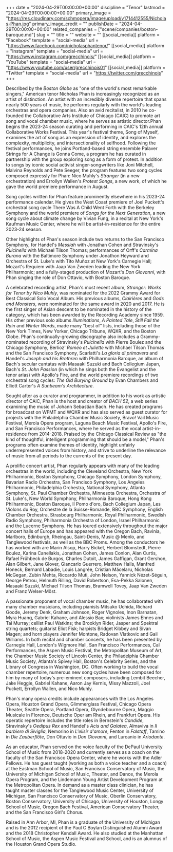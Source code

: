 +++
date = "2024-04-29T00:00:00+00:00"
discipline = "Tenor"
lastmod = "2024-04-29T00:00:00+00:00"
primary_image = "https://res.cloudinary.com/schmopera/image/upload/v1714412555/Nicholas-Phan.jpg"
primary_image_credit = ""
publishDate = "2024-04-29T00:00:00+00:00"
related_companies = ["scene/companies/boston-baroque.md"]
slug = ""
title = ""
website = ""
[[social_media]]
platform = "Facebook"
template = "social-media"
url = "https://www.facebook.com/nicholasphantenor/"
[[social_media]]
platform = "Instagram"
template = "social-media"
url = "https://www.instagram.com/grecchinois/"
[[social_media]]
platform = "YouTube"
template = "social-media"
url = "https://www.youtube.com/user/grecchinois01"
[[social_media]]
platform = "Twitter"
template = "social-media"
url = "https://twitter.com/grecchinois"
+++

Described by the _Boston Globe_ as "one of the world's most remarkable singers," American tenor Nicholas Phan is increasingly recognized as an artist of distinction. An artist with an incredibly diverse repertoire that spans nearly 500 years of music, he performs regularly with the world's leading orchestras and opera companies. Also an avid recitalist, in 2010 he co-founded the Collaborative Arts Institute of Chicago (CAIC) to promote art song and vocal chamber music, where he serves as artistic director.Phan begins the 2023-24 season curating and performing in CAIC's 12th annual Collaborative Works Festival. This year's festival theme, Song of Myself, examines the art of song as an expression of identity, and explores the complexity, multiplicity, and intersectionality of selfhood. Following the festival performances, he joins Portland-based string ensemble Palaver Strings for A Change is Gonna Come, a program he has curated in partnership with the group exploring song as a form of protest. In addition to songs by iconic social activist singer-songwriters like Joni Mitchell, Malvina Reynolds and Pete Seeger, the program features two song cycles composed expressly for Phan: Nico Muhly's _Stranger_ (in a new orchestration) and Errollyn Wallen's _Protest Songs_, a new work, of which he gave the world premiere performance in August.

Song cycles written for Phan feature prominently elsewhere in his 2023-24 performance calendar. He gives the West Coast premiere of Joel Puckett's orchestral song cycle There Was A Child Went Forth with the Berkeley Symphony and the world premiere of _Songs for the Next Generation_, a new song cycle about climate change by Vivian Fung, in a recital at New York's Kaufman Music Center, where he will be artist-in-residence for the entire 2023-24 season.

Other highlights of Phan's season include two returns to the San Francisco Symphony, for Handel's _Messiah_ with Jonathan Cohen and Stravinsky's _Pulcinella_ with Michael Tilson Thomas; performances of Orff's _Carmina Burana_ with the Baltimore Symphony under Jonathon Heyward and Orchestra of St. Luke's with Tito Muñoz at New York's Carnegie Hall; Mozart's Requiem with Jaap Van Zweden leading the New York Philharmonic; and a fully-staged production of Mozart's _Don Giovanni_, with Phan singing the role of Don Ottavio, with Boston Baroque.

A celebrated recording artist, Phan's most recent album, _Stranger: Works for Tenor by Nico Muhly_, was nominated for the 2022 Grammy Award for Best Classical Solo Vocal Album. His previous albums, _Clairières_ and _Gods and Monsters_, were nominated for the same award in 2020 and 2017. He is the first singer of Asian descent to be nominated in the history of the category, which has been awarded by the Recording Academy since 1959. His other previous solo albums _Illuminations_, _A Painted Tale_, _Still Fall the Rain_ and _Winter Words_, made many "best of" lists, including those of the New York Times, New Yorker, Chicago Tribune, WQXR, and the Boston Globe. Phan's continually-growing discography also includes a Grammy-nominated recording of Stravinsky's _Pulcinella_ with Pierre Boulez and the Chicago Symphony, Berlioz' _Roméo et Juliette_ with Michael Tilson Thomas and the San Francisco Symphony, Scarlatti's _La gloria di primavera_ and Handel's _Joseph and his Brethren_ with Philharmonia Baroque, an album of Bach's secular cantatas with Masaaki Suzuki and Bach Collegium Japan, Bach's _St. John Passion_ (in which he sings both the Evangelist and the tenor arias) with Apollo's Fire, and the world premiere recordings of two orchestral song cycles: _The Old Burying Ground_ by Evan Chambers and Elliott Carter's _A Sunbeam's Architecture_.

Sought after as a curator and programmer, in addition to his work as artistic director of CAIC, Phan is the host and creator of _BACH 52_, a web series examining the music of Johann Sebastian Bach. He has created programs for broadcast on WFMT and WQXR and has also served as guest curator for projects with the Philadelphia Chamber Music Society, Bravo! Vail Music Festival, Merola Opera program, Laguna Beach Music Festival, Apollo's Fire, and San Francisco Performances, where he served as the vocal artist-in-residence from 2014-2018. Praised by the Chicago Classical Review as "the kind of thoughtful, intelligent programming that should be a model," Phan's programs often examine themes of identity, highlight unfairly underrepresented voices from history, and strive to underline the relevance of music from all periods to the currents of the present day.

A prolific concert artist, Phan regularly appears with many of the leading orchestras in the world, including the Cleveland Orchestra, New York Philharmonic, Boston Symphony, Chicago Symphony, London Symphony, Bavarian Radio Orchestra, San Francisco Symphony, Los Angeles Philharmonic, Philadelphia Orchestra, National Symphony, Atlanta Symphony, St. Paul Chamber Orchestra, Minnesota Orchestra, Orchestra of St. Luke's, New World Symphony, Philharmonia Baroque, Hong Kong Philharmonic, Boston Baroque, Il Pomo d'oro, Bach Collegium Japan, Les Violons du Roy, Orchestre de la Suisse-Romande, BBC Symphony, English Chamber Orchestra, Strasbourg Philharmonic, Royal Philharmonic, Swedish Radio Symphony, Philharmonia Orchestra of London, Israel Philharmonic and the Lucerne Symphony. He has toured extensively throughout the major concert halls of Europe and has appeared with the Oregon Bach, Ravinia, Marlboro, Edinburgh, Rheingau, Saint-Denis, Music @ Menlo, and Tanglewood festivals, as well as the BBC Proms.  Among the conductors he has worked with are Marin Alsop, Harry Bicket, Herbert Blomstedt, Pierre Boulez, Karina Canellakis, Jonathan Cohen, James Conlon, Alan Curtis, Rafael Frühbeck de Burgos, Charles Dutoit, James Gaffigan, Grant Gershon, Alan Gilbert, Jane Glover, Giancarlo Guerrero, Matthew Halls, Manfred Honeck, Bernard Labadie, Louis Langrée, Cristian Măcelaru, Nicholas McGegan, Zubin Mehta, Riccardo Muti, John Nelson, Yannick Nézet-Séguin, George Petrou, Helmuth Rilling, David Robertson, Esa-Pekka Salonen, Masaaki Suzuki, Michael Tilson Thomas, Bramwell Tovey, Jaap Van Zweden and Franz Welser-Möst.

A passionate proponent of vocal chamber music, he has collaborated with many chamber musicians, including pianists Mitsuko Uchida, Richard Goode, Jeremy Denk, Graham Johnson, Roger Vignoles, Inon Barnatan, Myra Huang, Gabriel Kahane, and Alessio Bax; violinists James Ehnes and Tai Murray; cellist Paul Watkins; the Brooklyn Rider, Jasper and Spektral string quartets; guitarist Eliot Fisk; harpists Bridget Kibbey and Sivan Magen; and horn players Jennifer Montone, Radovan Vlatkovic and Gail Williams. In both recital and chamber concerts, he has been presented by Carnegie Hall, London's Wigmore Hall, San Francisco Performances, Cal Performances, the Aspen Music Festival, the Metropolitan Museum of Art, the Chamber Music Society of Lincoln Center, the Philadelphia Chamber Music Society, Atlanta's Spivey Hall, Boston's Celebrity Series, and the Library of Congress in Washington, DC. Often working to build the vocal chamber repertoire, numerous new song cycles have been composed for him by many of today's pre-eminent composers, including Lembit Beecher, Jake Heggie, Gabriel Kahane, Aaron Jay Kernis, Missy Mazzoli, Joel Puckett, Errollyn Wallen, and Nico Muhly.

Phan's many opera credits include appearances with the Los Angeles Opera, Houston Grand Opera, Glimmerglass Festival, Chicago Opera Theater, Seattle Opera, Portland Opera, Glyndebourne Opera, Maggio Musicale in Florence, Deutsche Oper am Rhein, and Frankfurt Opera. His operatic repertoire includes the title roles in Bernstein's _Candide_, Stravinsky's _Oedipus Rex_ and Handel's _Acis and Galatea_, Almaviva in _Il barbiere di Siviglia_, Nemorino in _L'elisir d'amore_, Fenton in _Falstaff_, Tamino in _Die Zauberflöte_, Don Ottavio in _Don Giovanni_, and Lurcanio in _Ariodante_.

As an educator, Phan served on the voice faculty of the DePaul University School of Music from 2018-2020 and currently serves as a coach on the faculty of the San Francisco Opera Center, where he works with the Adler Fellows. He has guest taught (working as both a voice teacher and a coach) at the Eastman School of Music, San Francisco Conservatory of Music, the University of Michigan School of Music, Theater, and Dance, the Merola Opera Program, and the Lindemann Young Artist Development Program at the Metropolitan Opera. In demand as a master class clinician, he has taught master classes for the Tanglewood Music Center, University of Michigan, San Francisco Conservatory of Music, Oberlin Conservatory, Boston Conservatory, University of Chicago, University of Houston, Longy School of Music, Oregon Bach Festival, American Conservatory Theater, and the San Francisco Girl's Chorus.

Raised in Ann Arbor, MI, Phan is a graduate of the University of Michigan and is the 2012 recipient of the Paul C Boylan Distinguished Alumni Award and the 2018 Christopher Kendall Award. He also studied at the Manhattan School of Music, the Aspen Music Festival and School, and is an alumnus of the Houston Grand Opera Studio.